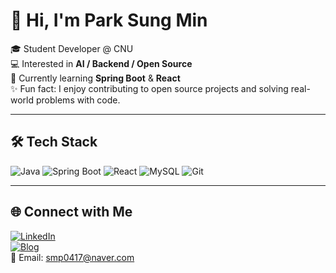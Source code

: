 # 👋 Hi, I'm Park Sung Min

🎓 Student Developer @ CNU  
💻 Interested in **AI / Backend / Open Source**  
🌱 Currently learning **Spring Boot** & **React**  
✨ Fun fact: I enjoy contributing to open source projects and solving real-world problems with code.

---

## 🛠 Tech Stack
![Java](https://img.shields.io/badge/Java-ED8B00?style=for-the-badge&logo=openjdk&logoColor=white)
![Spring Boot](https://img.shields.io/badge/Spring%20Boot-6DB33F?style=for-the-badge&logo=springboot&logoColor=white)
![React](https://img.shields.io/badge/React-20232A?style=for-the-badge&logo=react&logoColor=61DAFB)
![MySQL](https://img.shields.io/badge/MySQL-4479A1?style=for-the-badge&logo=mysql&logoColor=white)
![Git](https://img.shields.io/badge/Git-F05032?style=for-the-badge&logo=git&logoColor=white)

---

## 🌐 Connect with Me
[![LinkedIn](https://img.shields.io/badge/LinkedIn-blue?style=flat&logo=linkedin)](https://linkedin.com/in/YOUR-ID)  
[![Blog](https://img.shields.io/badge/Blog-000000?style=flat&logo=notion&logoColor=white)](https://yourblog.com)  
📧 Email: smp0417@naver.com
